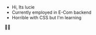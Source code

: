 - Hi, Its lucie
- Currently employed in E-Com backend
- Horrible with CSS but I'm learning

🏳️‍⚧️
<!---
luciezka/luciezka is a ✨ special ✨ repository because its `README.md` (this file) appears on your GitHub profile.
You can click the Preview link to take a look at your changes.
--->
